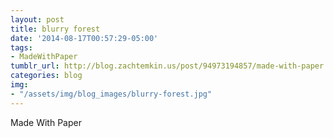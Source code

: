 ```yaml
---
layout: post
title: blurry forest
date: '2014-08-17T00:57:29-05:00'
tags:
- MadeWithPaper
tumblr_url: http://blog.zachtemkin.us/post/94973194857/made-with-paper
categories: blog
img:
- "/assets/img/blog_images/blurry-forest.jpg" 
---
```

Made With Paper
